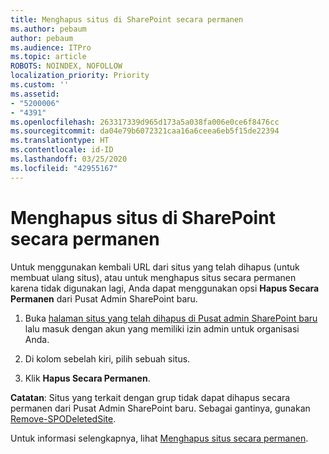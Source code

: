 ```yaml
---
title: Menghapus situs di SharePoint secara permanen
ms.author: pebaum
author: pebaum
ms.audience: ITPro
ms.topic: article
ROBOTS: NOINDEX, NOFOLLOW
localization_priority: Priority
ms.custom: ''
ms.assetid:
- "5200006"
- "4391"
ms.openlocfilehash: 263317339d965d173a5a038fa006e0ce6f8476cc
ms.sourcegitcommit: da04e79b6072321caa16a6ceea6eb5f15de22394
ms.translationtype: HT
ms.contentlocale: id-ID
ms.lasthandoff: 03/25/2020
ms.locfileid: "42955167"
---
```

# <a name="permanently-delete-a-site-in-sharepoint"></a>Menghapus situs di SharePoint secara permanen

Untuk menggunakan kembali URL dari situs yang telah dihapus (untuk membuat ulang situs), atau untuk menghapus situs secara permanen karena tidak digunakan lagi, Anda dapat menggunakan opsi **Hapus Secara Permanen** dari Pusat Admin SharePoint baru. 

1. Buka [halaman situs yang telah dihapus di Pusat admin SharePoint baru](https://admin.microsoft.com/sharepoint?page=recycleBin&modern=true) lalu masuk dengan akun yang memiliki izin admin untuk organisasi Anda. 

2. Di kolom sebelah kiri, pilih sebuah situs. 

3. Klik **Hapus Secara Permanen**. 

**Catatan**: Situs yang terkait dengan grup tidak dapat dihapus secara permanen dari Pusat Admin SharePoint baru. Sebagai gantinya, gunakan [Remove-SPODeletedSite](https://docs.microsoft.com/powershell/module/sharepoint-online/remove-spodeletedsite).  

Untuk informasi selengkapnya, lihat [Menghapus situs secara permanen](https://docs.microsoft.com/sharepoint/delete-site-collection#permanently-delete-a-site). 
